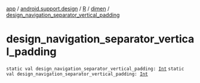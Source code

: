 [app](../../../index.md) / [android.support.design](../../index.md) / [R](../index.md) / [dimen](index.md) / [design_navigation_separator_vertical_padding](.)

# design_navigation_separator_vertical_padding

`static val design_navigation_separator_vertical_padding: `[`Int`](https://kotlinlang.org/api/latest/jvm/stdlib/kotlin/-int/index.html)
`static val design_navigation_separator_vertical_padding: `[`Int`](https://kotlinlang.org/api/latest/jvm/stdlib/kotlin/-int/index.html)